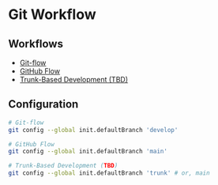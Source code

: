 # Git Workflow

## Workflows

- [Git-flow](/git-flow.md)
- [GitHub Flow](/github/flow.md)
- [Trunk-Based Development (TBD)](/trunk-based-development.md)

## Configuration

```sh
# Git-flow
git config --global init.defaultBranch 'develop'

# GitHub Flow
git config --global init.defaultBranch 'main'

# Trunk-Based Development (TBD)
git config --global init.defaultBranch 'trunk' # or, main
```
